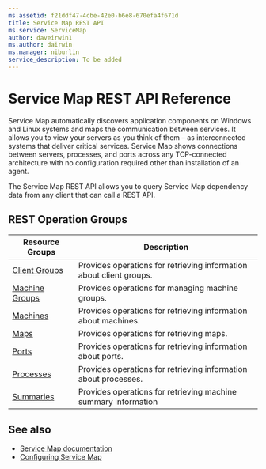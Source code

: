 ```yaml
---
ms.assetid: f21ddf47-4cbe-42e0-b6e8-670efa4f671d
title: Service Map REST API
ms.service: ServiceMap
author: daveirwin1
ms.author: dairwin
ms.manager: niburlin
service_description: To be added
---
```



# Service Map REST API Reference

Service Map automatically discovers application components on Windows and Linux systems and maps the communication between services. It allows you to view your servers as you think of them – as interconnected systems that deliver critical services.  Service Map shows connections between servers, processes, and ports across any TCP-connected architecture with no configuration required other than installation of an agent.

The Service Map REST API allows you to query Service Map dependency data from any client that can call a REST API.

## REST Operation Groups

| Resource Groups                    | Description                                                          |
|------------------------------------|----------------------------------------------------------------------|
| [Client Groups](xref:management.azure.com.servicemap.clientgroups)    | Provides operations for retrieving information about client groups.  |
| [Machine Groups](xref:management.azure.com.servicemap.machinegroups)  | Provides operations for managing machine groups.                     |
| [Machines](xref:management.azure.com.servicemap.machines)             | Provides operations for retrieving information about machines.       |
| [Maps](xref:management.azure.com.servicemap.maps)                     | Provides operations for retrieving maps.                             |
| [Ports](xref:management.azure.com.servicemap.ports)                   | Provides operations for retrieving information about ports.          |
| [Processes](xref:management.azure.com.servicemap.processes)           | Provides operations for retrieving information about processes.      |
| [Summaries](xref:management.azure.com.servicemap.summaries)           | Provides operations for retrieving machine summary information       |


## See also

- [Service Map documentation](https://docs.microsoft.com/azure/operations-management-suite/operations-management-suite-service-map)
- [Configuring Service Map](https://docs.microsoft.com/azure/operations-management-suite/operations-management-suite-service-map-configure)
